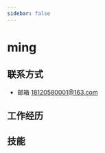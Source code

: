 ```yaml
---
sidebar: false
---
```


# ming 
## 联系方式 
* 邮箱 18120580001@163.com 

## 工作经历 
<timeline :eventList="workerHistoryEventList"></timeline>


## 技能

<WordCloudChart :word_list="words"></WordCloudChart>




<script >
export default {
      data(){
        return {
          workerHistoryEventList: [
          '2017-12-01~至今 昂立教育(java开发)',
          '2017-03-01~2017-11-25 牧美信息科技(java开发)',
          '2016-06-01~2017-02-28 电信外包(java开发)'
          ],
          words: [
               {
                 name: 'java',
                 value: 30
               },
               {
                 name: 'docker',
                 value: 30
               },
               {
                 name: 'linux',
                 value: 10
               }
          ]
        };
      }
    }
</script>

